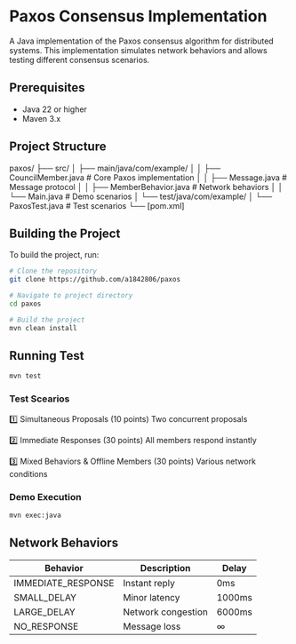 # Paxos Consensus Implementation

A Java implementation of the Paxos consensus algorithm for distributed systems. This implementation simulates network behaviors and allows testing different consensus scenarios.

## Prerequisites

- Java 22 or higher
- Maven 3.x

## Project Structure

paxos/
├── src/
│   ├── main/java/com/example/
│   │   ├── CouncilMember.java    # Core Paxos implementation
│   │   ├── Message.java          # Message protocol
│   │   ├── MemberBehavior.java   # Network behaviors
│   │   └── Main.java             # Demo scenarios
│   └── test/java/com/example/
│       └── PaxosTest.java        # Test scenarios
└── [pom.xml]

## Building the Project

To build the project, run:

```bash
# Clone the repository
git clone https://github.com/a1842806/paxos

# Navigate to project directory
cd paxos

# Build the project
mvn clean install
```

## Running Test

```bash
mvn test
```

### Test Scearios

1️⃣ Simultaneous Proposals (10 points)
Two concurrent proposals

2️⃣ Immediate Responses (30 points)
All members respond instantly

3️⃣ Mixed Behaviors & Offline Members (30 points)
Various network conditions

### Demo Execution

```bash
mvn exec:java
```

## Network Behaviors
| Behavior | Description | Delay |
|----------|-------------|-------|
| IMMEDIATE_RESPONSE | Instant reply | 0ms |
| SMALL_DELAY | Minor latency | 1000ms |
| LARGE_DELAY | Network congestion | 6000ms |
| NO_RESPONSE | Message loss | ∞ |